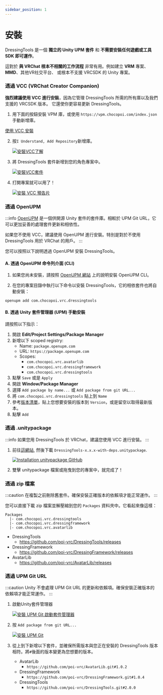 ```yaml
---
sidebar_position: 1
---
```


# 安裝

DressingTools 是一個 **獨立的 Unity UPM 套件** 和 **不需要安裝任何遊戲或工具 SDK 即可運作**。

這對於 **與 VRChat 根本不相關的工作流程** 非常有用。例如建立 **VRM** 專案、**MMD**、其他VR社交平台、 或根本不支援 VRCSDK 的 Unity 專案。

### 透過 VCC (VRChat Creator Companion)

**強烈建議使用 VCC 進行安裝**，因為它管理 DressingTools 所需的所有庫以及我們支援的 VRCSDK 版本。
它還使你更容易更新 DressingTools。

1. 用下面的按鈕安裝 VPM 庫，或使用 `https://vpm.chocopoi.com/index.json` 手動新增庫。

  <a
  className="button button--success button--lg"
  target="_self"
  href="vcc://vpm/addRepo?url=https%3A%2F%2Fvpm.chocopoi.com%2Findex.json"> 使用 VCC 安裝 </a>

2. 按`I Understand, Add Repository`新增庫。

   [![安裝VCC了解](/img/installation-vcc-repo-understand.PNG)](/img/installation-vcc-repo-understand.PNG)

3. 將 DressingTools 套件新增到您的角色專案中。

   [![安裝VCC套件](/img/installation-vcc-add-package.PNG)](/img/installation-vcc-add-package.PNG)

4. 打開專案就可以用了！

   [![安裝 VCC 預告片](/img/teaser-1.PNG)](/img/teaser-1.PNG)

### 透過 OpenUPM

:::info
[OpenUPM](https://openupm.com) 是一個供開源 Unity 套件的套件庫。相較於 UPM Git URL，它可以更加妥善的處理套件更新和相依性。

如果您不使用 VCC，建議使用 OpenUPM 進行安裝。特別是對於不使用 DressingTools 用於 VRChat 的用戶。
:::

您可以按照以下說明透過 OpenUPM 安裝 DressingTools。

#### A. 透過 OpenUPM 命令列介面 (CLI)
1. 如果您尚未安裝，請按照 [OpenUPM 網站](https://openupm.com/docs/getting-started-cli.html) 上的說明安裝 OpenUPM CLI。

2. 在您的專案目錄中執行以下命令以安裝 DressingTools，它的相依套件也將自動安裝：
```shell
openupm add com.chocopoi.vrc.dressingtools
```

#### B. 透過 Unity 套件管理器 (UPM) 手動安裝
請按照以下指示：
1. 開啟 **Edit/Project Settings/Package Manager**
2. 新增以下 scoped registry:
    - Name: `package.openupm.com`
    - URL: `https://package.openupm.com`
    - Scopes:
        - `com.chocopoi.vrc.avatarlib`
        - `com.chocopoi.vrc.dressingframework`
        - `com.chocopoi.vrc.dressingtools`
3. 點擊 `Save` 或是 `Apply`
4. 開啟 **Window/Package Manager**
5. 選擇 `Add package by name...` 或 `Add package from git URL...`
6. 將 `com.chocopoi.vrc.dressingtools` 貼上到 `Name`
7. 參考[版本清單](https://openupm.com/packages/com.chocopoi.vrc.dressingtools/?subPage=versions)，貼上您想要安裝的版本到 `Version`，或是留空以取得最新版本。
8. 點擊 `Add`

### 透過 .unitypackage

:::info
如果您用 DressingTools 於 VRChat，建議您使用 VCC 進行安裝。
:::

1. 前往[這網站](https://github.com/poi-vrc/DressingTools/releases/latest), 然後下載 `DressingTools-x.x.x-with-deps.unitypackage`.

    [![Installation unitypackage GitHub](/img/installation-unitypackage-github.png)](/img/installation-unitypackage-github.png)

2. 雙擊 unitypackage 檔案或拖曳到您的專案中，就完成了！

### 透過 zip 檔案

:::caution
在複製之前刪除舊套件。確保安裝正確版本的依賴項才能正常運作。
:::

您可以直接下載 zip 檔案並解壓縮到您的 `Packages` 資料夾中。它看起來像這樣：
```
Packages
  |- com.chocopoi.vrc.dressingtools
  |- com.chocopoi.vrc.dressingframework
  |- com.chocopoi.vrc.avatarlib
```

- DressingTools
  - https://github.com/poi-vrc/DressingTools/releases
- DressingFramework
  - https://github.com/poi-vrc/DressingFramework/releases
- AvatarLib
  - https://github.com/poi-vrc/AvatarLib/releases
   
### 透過 UPM Git URL

:::caution
Unity 不會處理 UPM Git URL 的更新和依賴項。確保安裝正確版本的依賴項才能正常運作。
:::

1. 啟動Unity套件管理器

   [![安裝 UPM Git 啟動套件管理器](/img/installation-upmgit-open-pkg-mgr.PNG)](/img/installation-upmgit-open-pkg-mgr.PNG)

2. 按 `Add package from git URL...`

   [![安裝 UPM Git](/img/installation-upmgit-install-from-git.PNG)](/img/installation-upmgit-install-from-git.PNG)

3. 從上到下新增以下套件，並確保所需版本與您正在安裝的 DressingTools 版本相符。將`#`後面的版本變更為您想要的版本。

    - AvatarLib
        - `https://github.com/poi-vrc/AvatarLib.git#1.0.2`
    - DressingFramework
        - `https://github.com/poi-vrc/DressingFramework.git#1.0.4`
    - DressingTools
        - `https://github.com/poi-vrc/DressingTools.git#2.0.0`

